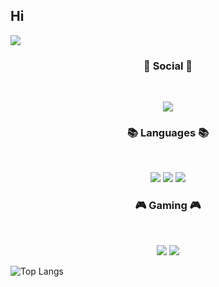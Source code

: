 ## Hi

<!--
**tmdrbs1591/tmdrbs1591** is a ✨ _special_ ✨ repository because its `README.md` (this file) appears on your GitHub profile.

Here are some ideas to get you started:

- 🔭 I’m currently working on ...
- 🌱 I’m currently learning ...
- 👯 I’m looking to collaborate on ...
- 🤔 I’m looking for help with ...
- 💬 Ask me about ...
- 📫 How to reach me: ...
- 😄 Pronouns: ...
- ⚡ Fun fact: ...
-->
<img src="https://capsule-render.vercel.app/api?type=wave&color=random&height=300&section=header&text=SeungGyun%20Github&fontSize=90&fontAlignY=40&fontColor=ffffff&animation=fadeIn&fontFamily=Yusei%20Magic&desc=Welcome%20to%20my%20profile&descSize=24&descAlignY=60&descAlign=70&descColor=ffffff" />

<h3 align="center"><b>💌 Social 💌 </b></h3>
</br>
<p align="center">
<a href="mailto:sdh230211@sdh.hs.kr><img src="https://img.shields.io/badge/Gmail-D14836?style=for-the-badge&logo=gmail&logoColor=white&link=mailto:sdh230211@sdh.hs.kr"/></a>
<a href="https://www.instagram.com/nuyg_gnues"><img src="https://img.shields.io/badge/Instagram-%23E4405F.svg?style=for-the-badge&logo=Instagram&logoColor=white&link=https://www.instagram.com/nuyg_gnues"/></a>
</p>

<h3 align="center"><b>📚 Languages 📚</b></h3>
</br>
<p align="center">
<img src="https://img.shields.io/badge/c++-%2300599C.svg?style=for-the-badge&logo=c%2B%2B&logoColor=white"/>
<img src="https://img.shields.io/badge/c%23-%23239120.svg?style=for-the-badge&logo=c-sharp&logoColor=white"/>
<img src="https://img.shields.io/badge/c-00599C.svg?style=for-the-badge&logo=c&logoColor=white"/>
</p>

<h3 align="center"><b>🎮 Gaming 🎮</b></h3>
</br>
<p align="center">
<img src="https://img.shields.io/badge/unity-%23000000.svg?style=for-the-badge&logo=unity&logoColor=white"/>
<img src="https://img.shields.io/badge/Visual Studio-5C2D91.svg?style=for-the-badge&logo=Visual Studio&logoColor=white"/>
</p>

![Top Langs](https://github-readme-stats.vercel.app/api/top-langs/?username=tmdrbs1591&layout=compact)

